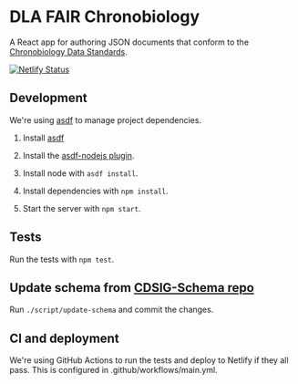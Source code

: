 # DLA FAIR Chronobiology

A React app for authoring JSON documents that conform to the [Chronobiology Data Standards](https://github.com/cdsig/CDSIG-Schema).

[![Netlify Status](https://api.netlify.com/api/v1/badges/fceaa58e-7e67-43cc-9414-51b611c12820/deploy-status)](https://app.netlify.com/sites/vigorous-mccarthy-c8a76a/deploys)

## Development

We're using [asdf](https://asdf-vm.com) to manage project dependencies.

1. Install [asdf](https://asdf-vm.com/guide/getting-started.html)

2. Install the [asdf-nodejs plugin](https://github.com/asdf-vm/asdf-nodejs/).

3. Install node with `asdf install`.

4. Install dependencies with `npm install`.

5. Start the server with `npm start`.

## Tests

Run the tests with `npm test`.

## Update schema from [CDSIG-Schema repo](https://github.com/cdsig/CDSIG-Schema)

Run `./script/update-schema` and commit the changes.

## CI and deployment

We're using GitHub Actions to run the tests and deploy to Netlify if they all pass. This is configured in .github/workflows/main.yml.
